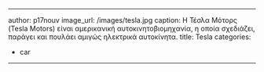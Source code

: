 ---
author: p17nouv
image_url: /images/tesla.jpg
caption: Η Τέσλα Μότορς (Tesla Motors) είναι αμερικανική αυτοκινητοβιομηχανία, η οποία σχεδιάζει, παράγει και πουλάει αμιγώς ηλεκτρικά αυτοκίνητα.
title: Tesla
categories:
  - car
  ---
